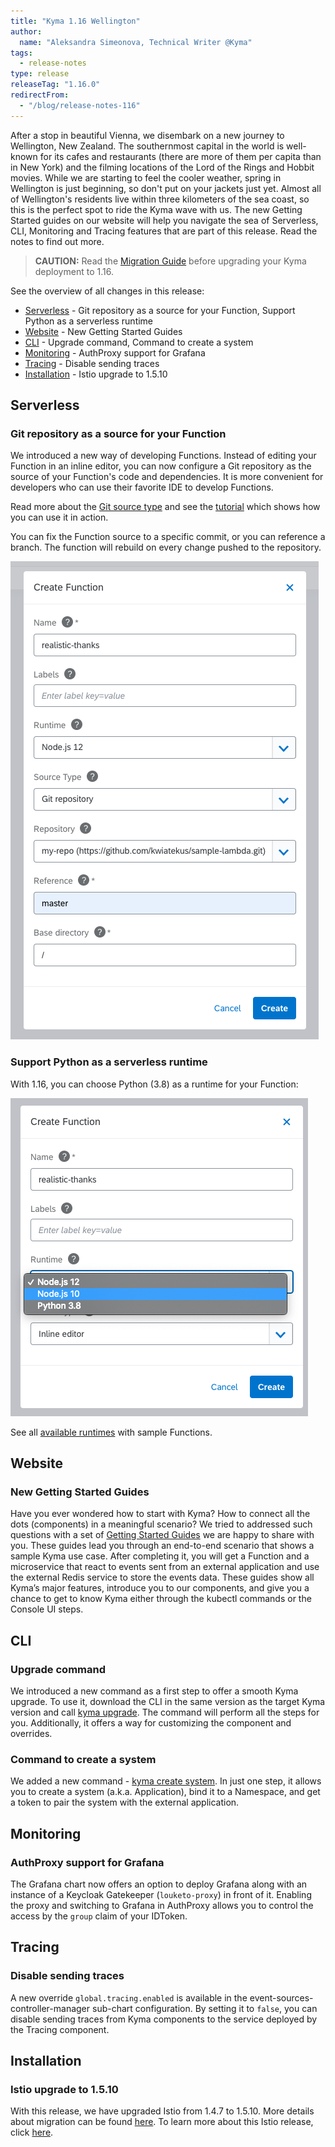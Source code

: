 ```yaml
---
title: "Kyma 1.16 Wellington"
author:
  name: "Aleksandra Simeonova, Technical Writer @Kyma"
tags:
  - release-notes
type: release
releaseTag: "1.16.0"
redirectFrom:
  - "/blog/release-notes-116"
---
```


After a stop in beautiful Vienna, we disembark on a new journey to Wellington, New Zealand. The southernmost capital in the world is well-known for its cafes and restaurants (there are more of them per capita than in New York) and the filming locations of the Lord of the Rings and Hobbit movies. While we are starting to feel the cooler weather, spring in Wellington is just beginning, so don't put on your jackets just yet. Almost all of Wellington's residents live within three kilometers of the sea coast, so this is the perfect spot to ride the Kyma wave with us. The new Getting Started guides on our website will help you navigate the sea of  Serverless, CLI, Monitoring and Tracing features that are part of this release. Read the notes to find out more.

<!-- overview -->

> **CAUTION:** Read the [Migration Guide]() before upgrading your Kyma deployment to 1.16.

See the overview of all changes in this release:

- [Serverless](#serverless) - Git repository as a source for your Function, Support Python as a serverless runtime
- [Website](#website) - New Getting Started Guides
- [CLI](#cli) - Upgrade command, Command to create a system
- [Monitoring](#monitoring) - AuthProxy support for Grafana
- [Tracing](#tracing) - Disable sending traces
- [Installation](#installation) - Istio upgrade to 1.5.10

## Serverless

### Git repository as a source for your Function

We introduced a new way of developing Functions. Instead of editing your Function in an inline editor, you can now configure a Git repository as the source of your Function's code and dependencies. It is more convenient for developers who can use their favorite IDE to develop Functions.

Read more about the [Git source type](https://kyma-project.io/docs/1.16/components/serverless/#details-git-source-type) and see the [tutorial](https://kyma-project.io/docs/1.16/components/serverless/#tutorials-create-a-function-from-git-repository-sources) which shows how you can use it in action.

You can fix the Function source to a specific commit, or you can reference a branch. The function will rebuild on every change pushed to the repository.

![Git repository as a source for your Function](./git-create-fn.png)


### Support Python as a serverless runtime

With 1.16, you can choose Python (3.8) as a runtime for your Function:

![Support Python as a serverless runtime](./python-serverless.png)

See all [available runtimes](https://kyma-project.io/docs/1.16/components/serverless/#details-runtimes) with sample Functions.

## Website

### New Getting Started Guides

Have you ever wondered how to start with Kyma? How to connect all the dots (components) in a meaningful scenario? We tried to addressed such questions with a set of [Getting Started Guides](https://kyma-project.io/docs/1.16/root/getting-started/) we are happy to share with you. These guides lead you through an end-to-end scenario that shows a sample Kyma use case. After completing it, you will get a Function and a microservice that react to events sent from an external application and use the external Redis service to store the events data. These guides show all Kyma’s major features, introduce you to our components, and give you a chance to get to know Kyma either through the kubectl commands or the Console UI steps.

## CLI

### Upgrade command

 We introduced a new command as a first step to offer a smooth Kyma upgrade. To use it, download the CLI in the same version as the target Kyma version and call [kyma upgrade](/cli/commands/#kyma-upgrade-kyma-upgrade). The command will perform all the steps for you. Additionally, it offers a way for customizing the component and overrides.

### Command to create a system

We added a new command - [kyma create system](/cli/commands/#kyma-create-system-kyma-create-system).  In just one step, it allows you to create a system (a.k.a. Application), bind it to a Namespace, and get a token to pair the system with the external application.

## Monitoring

### AuthProxy support for Grafana

The Grafana chart now offers an option to deploy Grafana along with an instance of a Keycloak Gatekeeper (`louketo-proxy`) in front of it. Enabling the proxy and switching to Grafana in AuthProxy allows you to control the access by the `group` claim of your IDToken.

## Tracing

### Disable sending traces

A new override `global.tracing.enabled` is available in the event-sources-controller-manager sub-chart configuration. By setting it to `false`, you can disable sending traces from Kyma components to the service deployed by the Tracing component.

## Installation

### Istio upgrade to 1.5.10

With this release, we have upgraded Istio from 1.4.7 to 1.5.10. More details about migration can be found [here](https://github.com/kyma-project/kyma/blob/master/docs/migration-guides/1.15-1.16.md). To learn more about this Istio release, click [here](https://istio.io/latest/news/releases/1.5.x/announcing-1.5.10/).